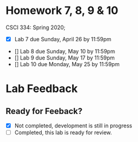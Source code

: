 # Homework 7, 8, 9 & 10

CSCI 334: Spring 2020;
 - [x] Lab 7 due Sunday, April 26 by 11:59pm
 - [] Lab 8 due Sunday, May 10 by 11:59pm
 - [] Lab 9 due Sunday, May 17 by 11:59pm
 - [] Lab 10 due Monday, May 25 by 11:59pm

# Lab Feedback

## Ready for Feeback?
 - [x] Not completed, development is still in progress
 - [ ] Completed, this lab is ready for review.
